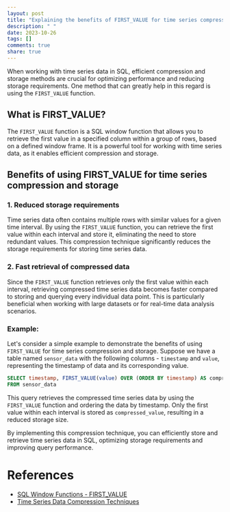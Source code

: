 ```yaml
---
layout: post
title: "Explaining the benefits of FIRST_VALUE for time series compression and storage in SQL"
description: " "
date: 2023-10-26
tags: []
comments: true
share: true
---
```


When working with time series data in SQL, efficient compression and storage methods are crucial for optimizing performance and reducing storage requirements. One method that can greatly help in this regard is using the `FIRST_VALUE` function.

## What is FIRST_VALUE?

The `FIRST_VALUE` function is a SQL window function that allows you to retrieve the first value in a specified column within a group of rows, based on a defined window frame. It is a powerful tool for working with time series data, as it enables efficient compression and storage.

## Benefits of using FIRST_VALUE for time series compression and storage

### 1. Reduced storage requirements

Time series data often contains multiple rows with similar values for a given time interval. By using the `FIRST_VALUE` function, you can retrieve the first value within each interval and store it, eliminating the need to store redundant values. This compression technique significantly reduces the storage requirements for storing time series data.

### 2. Fast retrieval of compressed data

Since the `FIRST_VALUE` function retrieves only the first value within each interval, retrieving compressed time series data becomes faster compared to storing and querying every individual data point. This is particularly beneficial when working with large datasets or for real-time data analysis scenarios.

### Example:

Let's consider a simple example to demonstrate the benefits of using `FIRST_VALUE` for time series compression and storage. Suppose we have a table named `sensor_data` with the following columns - `timestamp` and `value`, representing the timestamp of data and its corresponding value.

```sql
SELECT timestamp, FIRST_VALUE(value) OVER (ORDER BY timestamp) AS compressed_value
FROM sensor_data
```
This query retrieves the compressed time series data by using the `FIRST_VALUE` function and ordering the data by timestamp. Only the first value within each interval is stored as `compressed_value`, resulting in a reduced storage size.

By implementing this compression technique, you can efficiently store and retrieve time series data in SQL, optimizing storage requirements and improving query performance.

# References

- [SQL Window Functions - FIRST_VALUE](https://www.postgresql.org/docs/current/functions-window.html)
- [Time Series Data Compression Techniques](https://towardsdatascience.com/time-series-data-compression-techniques-3b4cc9b9cbf2)